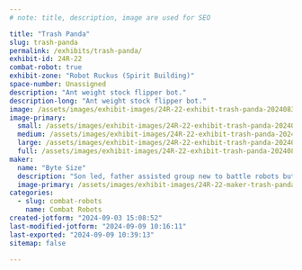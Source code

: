 ```yaml
---
# note: title, description, image are used for SEO

title: "Trash Panda"
slug: trash-panda
permalink: /exhibits/trash-panda/
exhibit-id: 24R-22
combat-robot: true
exhibit-zone: "Robot Ruckus (Spirit Building)"
space-number: Unassigned
description: "Ant weight stock flipper bot."
description-long: "Ant weight stock flipper bot."
image: /assets/images/exhibit-images/24R-22-exhibit-trash-panda-20240831-170207-large.jpg
image-primary: 
  small: /assets/images/exhibit-images/24R-22-exhibit-trash-panda-20240831-170207-small.jpg
  medium: /assets/images/exhibit-images/24R-22-exhibit-trash-panda-20240831-170207-medium.jpg
  large: /assets/images/exhibit-images/24R-22-exhibit-trash-panda-20240831-170207-large.jpg
  full: /assets/images/exhibit-images/24R-22-exhibit-trash-panda-20240831-170207-full.jpg
maker: 
  name: "Byte Size"
  description: "Son led, father assisted group new to battle robots but with previous VEX experience. "
  image-primary: /assets/images/exhibit-images/24R-22-maker-trash-panda-20240831-165411-medium.jpg
categories: 
  - slug: combat-robots
    name: Combat Robots
created-jotform: "2024-09-03 15:08:52"
last-modified-jotform: "2024-09-09 10:16:11"
last-exported: "2024-09-09 10:39:13"
sitemap: false

---
```

